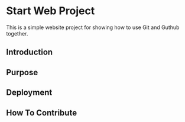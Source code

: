 # Start Web Project

This is a simple website project for showing how to use Git and Guthub together.

## Introduction

## Purpose

## Deployment

## How To Contribute